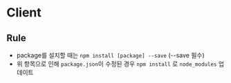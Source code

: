 # Client

## Rule

- package를 설치할 때는 `npm install [package] --save` (--save 필수)
- 위 항목으로 인해 `package.json`이 수정된 경우 `npm install` 로 `node_modules` 업데이트
